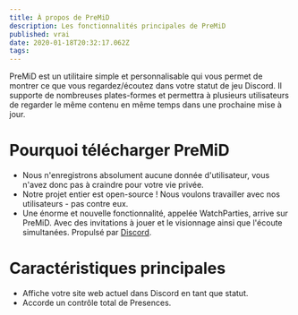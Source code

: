 ```yaml
---
title: À propos de PreMiD
description: Les fonctionnalités principales de PreMiD
published: vrai
date: 2020-01-18T20:32:17.062Z
tags:
---
```


PreMiD est un utilitaire simple et personnalisable qui vous permet de montrer ce que vous regardez/écoutez dans votre statut de jeu Discord. Il supporte de nombreuses plates-formes et permettra à plusieurs utilisateurs de regarder le même contenu en même temps dans une prochaine mise à jour.

# Pourquoi télécharger PreMiD
- Nous n'enregistrons absolument aucune donnée d'utilisateur, vous n'avez donc pas à craindre pour votre vie privée.
- Notre projet entier est open-source ! Nous voulons travailler avec nos utilisateurs - pas contre eux.
- Une énorme et nouvelle fonctionnalité, appelée WatchParties, arrive sur PreMiD. Avec des invitations à jouer et le visionnage ainsi que l'écoute simultanées. Propulsé par [Discord](https://discordapp.com/).

# Caractéristiques principales
- Affiche votre site web actuel dans Discord en tant que statut.
- Accorde un contrôle total de Presences.